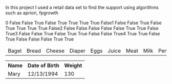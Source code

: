 In this project I used a retail data set to find the support using algorithms such as apriori, fpgrowth

<table>
<thead><tr><td>Bagel</td>	<td>Bread</td>	<td>Cheese</td>	<td>Diaper</td>	<td>Eggs</td>	<td>Juice</td>	<td>Meat</td>	<td>Milk</td>	<td>Pencil</td></tr></thead>
<tr>0	False	False	True	False	True	True	True	True	False</tr>
<tr>1	False	False	True	False	True	True	True	True	False</tr>
<tr>2	False	False	False	False	False	True	True	False	True</tr>
<tr>3	False	False	True	False	True	True	False	False	True</tr>
<tr>4	True	True	False	True	False	False	False	True	True</tr>
</table>

<html>
 <head>
   <title>Working with HTML Tables</title>
 </head>
 <body>
   <table>				<!-- create an table object -->
     <tr>				<!-- "tr" represents a row -->
       <th>Name</th>	<!-- use "th" to indicate header row -->
       <th>Date of Birth</th>
       <th>Weight</th>
     </tr> 
     <tr>				<!-- once again use tr for another row -->
       <td>Mary</td>	<!-- use "td" henceforth for normal rows -->
       <td>12/13/1994</td>
       <td>130</td>
     </tr>    
   </table>
 </body>
</html>
